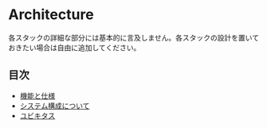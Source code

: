 # Architecture

各スタックの詳細な部分には基本的に言及しません。各スタックの設計を置いておきたい場合は自由に追加してください。

## 目次

- [機能と仕様](/docs/feat/README.md)
- [システム構成について](/docs/architecture/README.md)
- [ユビキタス](/docs/feat/ubiq.md)
